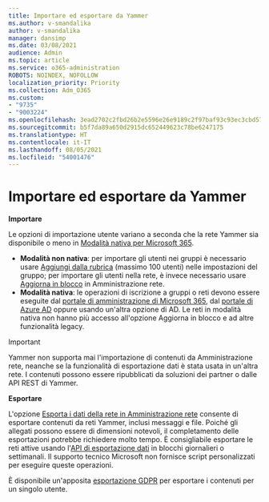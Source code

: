 ```yaml
---
title: Importare ed esportare da Yammer
ms.author: v-smandalika
author: v-smandalika
manager: dansimp
ms.date: 03/08/2021
audience: Admin
ms.topic: article
ms.service: o365-administration
ROBOTS: NOINDEX, NOFOLLOW
localization_priority: Priority
ms.collection: Adm_O365
ms.custom:
- "9735"
- "9003224"
ms.openlocfilehash: 3ead2702c2fbd26b2e5596e26e9189c2f97baf93c93ec3cbd57f15c855b5128e
ms.sourcegitcommit: b5f7da89a650d2915dc652449623c78be6247175
ms.translationtype: HT
ms.contentlocale: it-IT
ms.lasthandoff: 08/05/2021
ms.locfileid: "54001476"
---
```

# <a name="import-and-export-from-yammer"></a>Importare ed esportare da Yammer

**Importare**

Le opzioni di importazione utente variano a seconda che la rete Yammer sia disponibile o meno in [Modalità nativa per Microsoft 365](https://docs.microsoft.com/yammer/configure-your-yammer-network/overview-native-mode).

- **Modalità non nativa**: per importare gli utenti nei gruppi è necessario usare [Aggiungi dalla rubrica](https://support.microsoft.com/office/manage-yammer-community-members-75253554-d0f3-4148-b835-e6a9a8a0c294) (massimo 100 utenti) nelle impostazioni del gruppo; per importare gli utenti nella rete, è invece necessario usare [Aggiorna in blocco](https://docs.microsoft.com/yammer/manage-yammer-users/add-block-or-remove-users) in Amministrazione rete.
- **Modalità nativa**: le operazioni di iscrizione a gruppi o reti devono essere eseguite dal [portale di amministrazione di Microsoft 365](https://docs.microsoft.com/microsoft-365/admin/add-users), dal [portale di Azure AD](https://docs.microsoft.com/azure/active-directory/fundamentals/add-users-azure-active-directory) oppure usando un'altra opzione di AD. Le reti in modalità nativa non hanno più accesso all'opzione Aggiorna in blocco e ad altre funzionalità legacy.

> [!IMPORTANT]
> Yammer non supporta mai l'importazione di contenuti da Amministrazione rete, neanche se la funzionalità di esportazione dati è stata usata in un'altra rete. I contenuti possono essere ripubblicati da soluzioni dei partner o dalle API REST di Yammer.

**Esportare**

L'opzione [Esporta i dati della rete in Amministrazione rete](https://docs.microsoft.com/yammer/manage-security-and-compliance/export-yammer-enterprise-data) consente di esportare contenuti da reti Yammer, inclusi messaggi e file. Poiché gli allegati possono essere di dimensioni notevoli, il completamento delle esportazioni potrebbe richiedere molto tempo. È consigliabile esportare le reti attive usando l'[API di esportazione dati](https://developer.yammer.com/docs/data-export-api) in blocchi giornalieri o settimanali. Il supporto tecnico Microsoft non fornisce script personalizzati per eseguire queste operazioni.

È disponibile un'apposita [esportazione GDPR](https://docs.microsoft.com/yammer/manage-security-and-compliance/gdpr-requests-in-yammer-enterprise) per esportare i contenuti per un singolo utente.